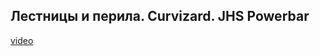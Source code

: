 ## Лестницы и перила. Curvizard. JHS Powerbar

[video](https://player.softculture.cc/embed/online/DIK/DIK_1.1.11_L3-9_Doors)
